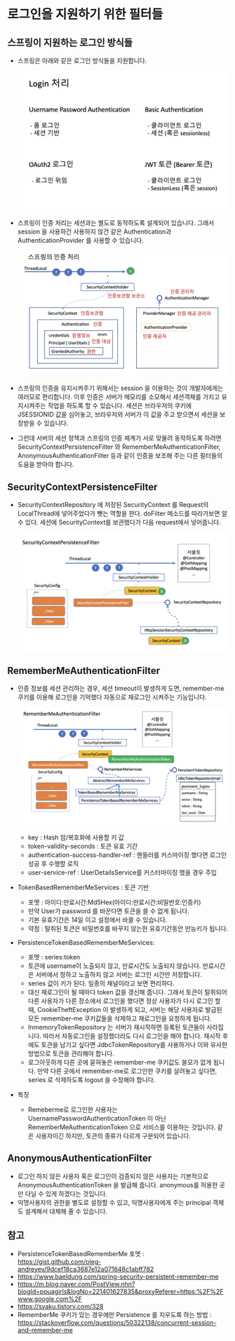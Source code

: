 # 로그인을 지원하기 위한 필터들

## 스프링이 지원하는 로그인 방식들

- 스프링은 아래와 같은 로그인 방식들을 지원합니다.

  ![](../images/fig-5-2-user-login.png)

- 스프링이 인증 처리는 세션과는 별도로 동작하도록 설계되어 있습니다. 그래서 session 을 사용하건 사용하지 않건 같은 Authentication과 AuthenticationProvider 를 사용할 수 있습니다.

  ![](../images/fig-13-spring-authentication.png)

- 스프링의 인증을 유지시켜주기 위해서는 session 을 이용하는 것이 개발자에게는 여러모로 편리합니다. 이후 인증은 서버가 메모리를 소모해서 세션객체를 가지고 유지시켜주는 작업을 하도록 할 수 있습니다. 세션은 브라우저의 쿠키에 JSESSIONID 값을 심어놓고, 브라우저와 서버가 이 값을 주고 받으면서 세션을 보장받을 수 있습니다.

- 그런데 서버의 세션 정책과 스프링의 인증 체계가 서로 맞물려 동작하도록 하려면 SecurityContextPersistenceFilter 와 RememberMeAuthenticationFilter, AnonymousAuthenticationFilter 등과 같이 인증을 보조해 주는 다른 필터들의 도움을 받아야 합니다.

## SecurityContextPersistenceFilter

- SecurityContextRepository 에 저장된 SecurityContext 를 Request의 LocalThread에 넣어주었다가 뺏는 역할을 한다. doFilter 메소드를 따라가보면 알 수 있다. 세션에 SecurityContext를 보관했다가 다음 request에서 넣어줍니다.

  ![](../images/fig-14-securitycontext-persistence-filter.png)

## RememberMeAuthenticationFilter

- 인증 정보를 세션 관리하는 경우, 세션 timeout이 발생하게 도면, remember-me 쿠키를 이용해 로그인을 기억했다 자동으로 재로그인 시켜주는 기능입니다.

  ![](../images/fig-15-rememberme-filter.png)

  - key : Hash 암/복호화에 사용할 키 값
  - token-validity-seconds : 토큰 유효 기간
  - authentication-success-handler-ref : 핸들러를 커스마이징 했다면 로그인 성공 후 수행할 로직
  - user-service-ref : UserDetailsService를 커스터마이징 했을 경우 주입

- TokenBasedRememberMeServices : 토큰 기반
  - 포멧 : 아이디:만료시간:Md5Hex(아이디:만료시간:비밀번호:인증키)
  - 만약 User가 password 를 바꾼다면 토큰을 쓸 수 없게 됩니다.
  - 기본 유효기간은 14일 이고 설정에서 바꿀 수 있습니다.
  - 약점 : 탈취된 토큰은 비밀번호를 바꾸지 않는한 유효기간동안 만능키가 됩니다.
- PersistenceTokenBasedRememberMeServices:
  - 포멧 : series:token
  - 토큰에 username이 노출되지 않고, 만료시간도 노출되지 않습니다. 만료시간은 서버에서 정하고 노출하지 않고 서버는 로그인 시간만 저장합니다.
  - series 값이 키가 된다. 일종의 채널이라고 보면 편리하다.
  - 대신 재로그인이 될 때마다 token 값을 갱신해 줍니다. 그래서 토큰이 탈취되어 다른 사용자가 다른 장소에서 로그인을 했다면 정상 사용자가 다시 로그인 할 때, CookieTheftException 이 발생하게 되고, 서버는 해당 사용자로 발급된 모든 remember-me 쿠키값들을 삭제하고 재로그인을 요청하게 됩니다.
  - InmemoryTokenRepository 는 서버가 재시작하면 등록된 토큰들이 사라집니다. 따라서 자동로그인을 설정했더라도 다시 로그인을 해야 합니다. 재시작 후에도 토큰을 남기고 싶다면 JdbcTokenRepository를 사용하거나 이와 유사한 방법으로 토큰을 관리해야 합니다.
  - 로그아웃하게 다른 곳에 묻혀놓은 remember-me 쿠키값도 쓸모가 없게 됩니다. 만약 다른 곳에서 remember-me로 로그인한 쿠키를 살려놓고 싶다면, series 로 삭제하도록 logout 을 수정해야 합니다.
- 특징
  - Remeberme로 로그인한 사용자는 UsernamePasswordAuthenticationToken 이 아닌 RememberMeAuthenticationToken 으로 서비스를 이용하는 것입니다. 같은 사용자이긴 하지만, 토큰의 종류가 다르게 구분되어 있습니다.

## AnonymousAuthenticationFilter

- 로그인 하지 않은 사용자 혹은 로그인이 검증되지 않은 사용자는 기본적으로 AnonymousAuthenticationToken 을 발급해 줍니다. anonymous를 허용한 곳만 다닐 수 있게 하겠다는 것입니다.
- 익명사용자의 권한을 별도로 설정할 수 있고, 익명사용자에게 주는 principal 객체도 설계해서 대체해 줄 수 있습니다.

## 참고

- PersistenceTokenBasedRememberMe 포멧 : https://gist.github.com/oleg-andreyev/9dcef18ca3687e12a071648c1abff782
- https://www.baeldung.com/spring-security-persistent-remember-me
- https://m.blog.naver.com/PostView.nhn?blogId=ppuagirls&logNo=221401627835&proxyReferer=https:%2F%2Fwww.google.com%2F
- https://syaku.tistory.com/328
- RememberMe 쿠키가 있는 경우에만 Persistence 를 지우도록 하는 방법 : https://stackoverflow.com/questions/50322138/concurrent-session-and-remember-me
